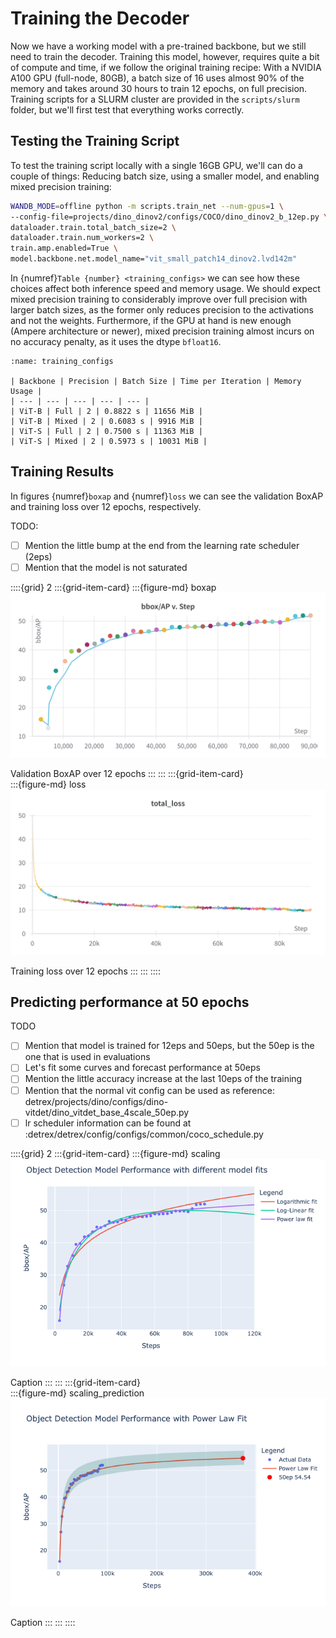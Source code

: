 # Training the Decoder

Now we have a working model with a pre-trained backbone, but we still need to train the decoder. Training this model, however, requires quite a bit of compute and time, if we follow the original training recipe: With a NVIDIA A100 GPU (full-node, 80GB), a batch size of 16 uses almost 90% of the memory and takes around 30 hours to train 12 epochs, on full precision. Training scripts for a SLURM cluster are provided in the `scripts/slurm` folder, but we'll first test that everything works correctly.

## Testing the Training Script

To test the training script locally with a single 16GB GPU, we'll can do a couple of things: Reducing batch size, using a smaller model, and enabling mixed precision training:

```bash
WANDB_MODE=offline python -m scripts.train_net --num-gpus=1 \
--config-file=projects/dino_dinov2/configs/COCO/dino_dinov2_b_12ep.py \
dataloader.train.total_batch_size=2 \
dataloader.train.num_workers=2 \
train.amp.enabled=True \
model.backbone.net.model_name="vit_small_patch14_dinov2.lvd142m"
```

In {numref}`Table {number} <training_configs>` we can see how these choices affect both inference speed and memory usage. We should expect mixed precision training to considerably improve over full precision with larger batch sizes, as the former only reduces precision to the activations and not the weights. Furthermore, if the GPU at hand is new enough (Ampere architecture or newer), mixed precision training almost incurs on no accuracy penalty, as it uses the dtype `bfloat16`.

```{table} Ablation of training configurations
:name: training_configs

| Backbone | Precision | Batch Size | Time per Iteration | Memory Usage |
| --- | --- | --- | --- | --- |
| ViT-B | Full | 2 | 0.8822 s | 11656 MiB |
| ViT-B | Mixed | 2 | 0.6083 s | 9916 MiB |
| ViT-S | Full | 2 | 0.7500 s | 11363 MiB | 
| ViT-S | Mixed | 2 | 0.5973 s | 10031 MiB | 

```


## Training Results

In figures {numref}`boxap` and {numref}`loss` we can see the validation BoxAP and training loss over 12 epochs, respectively. 

TODO:
- [ ] Mention the little bump at the end from the learning rate scheduler (2eps)
- [ ] Mention that the model is not saturated

::::{grid} 2
:::{grid-item-card} 
:::{figure-md} boxap
<img src="boxap.png" alt="">

Validation BoxAP over 12 epochs
:::
:::
:::{grid-item-card}  
:::{figure-md} loss
<img src="loss.png" alt="">

Training loss over 12 epochs
:::
:::
::::


## Predicting performance at 50 epochs

TODO
- [ ] Mention that model is trained for 12eps and 50eps, but the 50ep is the one that is used in evaluations
- [ ] Let's fit some curves and forecast performance at 50eps
- [ ] Mention the little accuracy increase at the last 10eps of the training
- [ ] Mention that the normal vit config can be used as reference: detrex/projects/dino/configs/dino-vitdet/dino_vitdet_base_4scale_50ep.py
- [ ] lr scheduler information can be found at :detrex/detrex/config/configs/common/coco_schedule.py

::::{grid} 2
:::{grid-item-card} 
:::{figure-md} scaling
<img src="scaling.png" alt="">

Caption
:::
:::
:::{grid-item-card}  
:::{figure-md} scaling_prediction
<img src="scaling_prediction.png" alt="">

Caption
:::
:::
::::